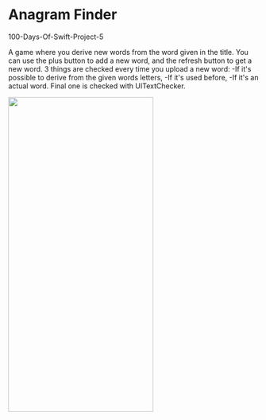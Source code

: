 # Anagram Finder
100-Days-Of-Swift-Project-5

A game where you derive new words from the word given in the title. 
You can use the plus button to add a new word, and the refresh button to get a new word.
3 things are checked every time you upload a new word:
  -If it's possible to derive from the given words letters,
  -If it's used before,
  -If it's an actual word.
Final one is checked with UITextChecker.

<img src="https://user-images.githubusercontent.com/83502600/174064094-23f39a48-409c-4b02-9a39-c07ea2db9edf.png" width="292" height="633">
